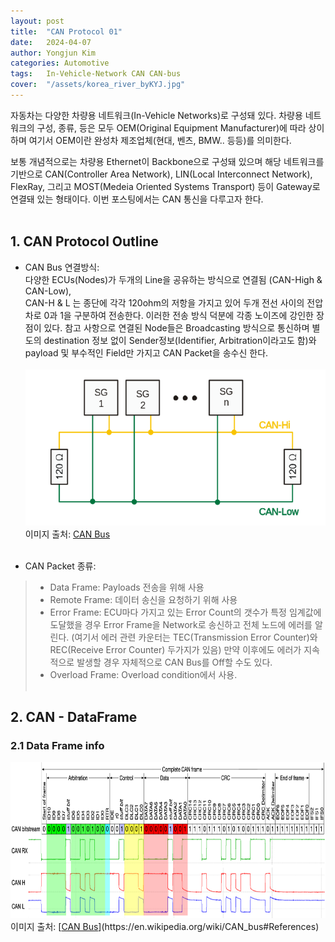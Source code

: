 ```yaml
---
layout: post
title:  "CAN Protocol 01"
date:   2024-04-07
author: Yongjun Kim
categories: Automotive
tags:	In-Vehicle-Network CAN CAN-bus
cover:  "/assets/korea_river_byKYJ.jpg"
---
```


자동차는 다양한 차량용 네트워크(In-Vehicle Networks)로 구성돼 있다. 차량용 네트워크의 구성, 종류, 등은 모두 OEM(Original Equipment Manufacturer)에 따라 상이하며 여기서 OEM이란 완성차 제조업체(현대, 벤츠, BMW.. 등등)를 의미한다. 

보통 개념적으로는 차량용 Ethernet이 Backbone으로 구성돼 있으며 해당 네트워크를 기반으로 CAN(Controller Area Network), LIN(Local Interconnect Network), FlexRay, 그리고 MOST(Medeia Oriented Systems Transport) 등이 Gateway로 연결돼 있는 형태이다. 이번 포스팅에서는 CAN 통신을 다루고자 한다.
<br><br>


## 1. CAN Protocol Outline
- CAN Bus 연결방식:<br>
다양한 ECUs(Nodes)가 두개의 Line을 공유하는 방식으로 연결됨 (CAN-High & CAN-Low),<br>
CAN-H & L 는 종단에 각각 120ohm의 저항을 가지고 있어 두개 전선 사이의 전압차로 0과 1을 구분하여 전송한다. 이러한 전송 방식 덕분에 각종 노이즈에 강인한 장점이 있다. 참고 사항으로 연결된 Node들은 Broadcasting 방식으로 통신하며 별도의 destination 정보 없이 Sender정보(Identifier, Arbitration이라고도 함)와 payload 및 부수적인 Field만 가지고 CAN Packet을 송수신 한다.<br><br>
  <img src="/assets/posts/CAN(From_Wikipedia).png" width="500" height="250" title="CAN Bus">
이미지 출처: [<u>CAN Bus</u>](https://en.wikipedia.org/wiki/CAN_bus#References)
<br><br>

- CAN Packet 종류:<br>
> - Data Frame: Payloads 전송을 위해 사용
> - Remote Frame: 데이터 송신을 요청하기 위해 사용
> - Error Frame: ECU마다 가지고 있는 Error Count의 갯수가 특정 임계값에 도달했을 경우 Error Frame을 Network로 송신하고 전체 노드에 에러를 알린다. (여기서 에러 관련 카운터는 TEC(Transmission Error Counter)와 REC(Receive Error Counter) 두가지가 있음) 만약 이후에도 에러가 지속적으로 발생할 경우 자체적으로 CAN Bus를 Off할 수도 있다.
> - Overload Frame: Overload condition에서 사용.
<br><br>

## 2. CAN - DataFrame
### 2.1 Data Frame info
<img src="/assets/posts/CANPacket(From_Wikipedia).png" width="800" height="250" title="CAN Packet info">
이미지 출처: [<u>CAN Bus</u>](https://en.wikipedia.org/wiki/CAN_bus#References)

